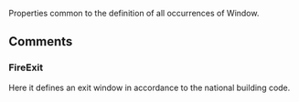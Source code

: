 Properties common to the definition of all occurrences of Window.

<!-- end of short definition -->



## Comments

### FireExit

Here it defines an exit window in accordance to the national building code.

